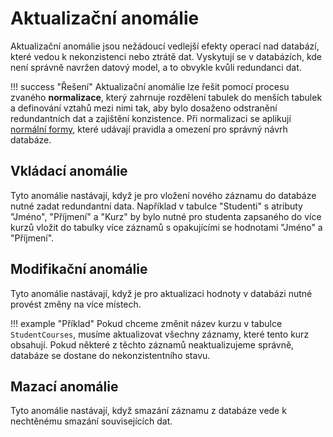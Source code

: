 # Aktualizační anomálie
Aktualizační anomálie jsou nežádoucí vedlejší efekty operací nad databází, které vedou k nekonzistenci nebo ztrátě dat. Vyskytují se v databázích, kde není správně navržen datový model, a to obvykle kvůli redundanci dat.

!!! success "Řešení"
    Aktualizační anomálie lze řešit pomocí procesu zvaného __normalizace__, který zahrnuje rozdělení tabulek do menších tabulek a definování vztahů mezi nimi tak, aby bylo dosaženo odstranění redundantních dat a zajištění konzistence. Při normalizaci se aplikují [normální formy](normalizace.md), které udávají pravidla a omezení pro správný návrh databáze.

## Vkládací anomálie
Tyto anomálie nastávají, když je pro vložení nového záznamu do databáze nutné zadat redundantní data. Například v tabulce "Studenti" s atributy "Jméno", "Příjmení" a "Kurz" by bylo nutné pro studenta zapsaného do více kurzů vložit do tabulky více záznamů s opakujícími se hodnotami "Jméno" a "Příjmení".

## Modifikační anomálie
Tyto anomálie nastávají, když je pro aktualizaci hodnoty v databázi nutné provést změny na více místech.

!!! example "Příklad"
    Pokud chceme změnit název kurzu v tabulce `StudentCourses`, musíme aktualizovat všechny záznamy, které tento kurz obsahují. Pokud některé z těchto záznamů neaktualizujeme správně, databáze se dostane do nekonzistentního stavu.

## Mazací anomálie
Tyto anomálie nastávají, když smazání záznamu z databáze vede k nechtěnému smazání souvisejících dat.